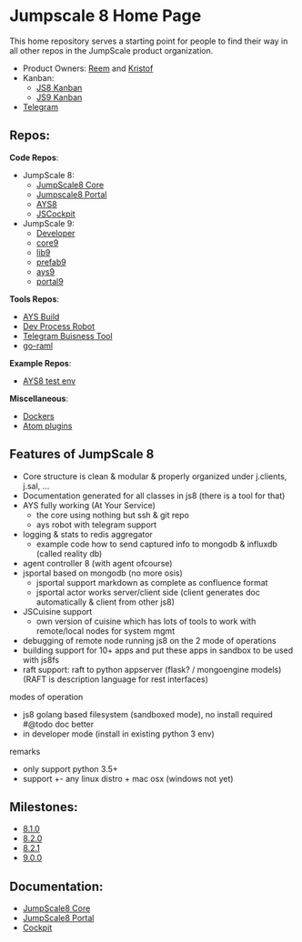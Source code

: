 # Jumpscale 8 Home Page

This home repository serves a starting point for people to find their way in all other repos in the JumpScale product organization.

- Product Owners: [Reem](https://github.com/rkhamis) and [Kristof](https://github.com/despiegk)
- Kanban:
  - [JS8 Kanban](https://waffle.io/Jumpscale/home?milestone=8.2.0)
  - [JS9 Kanban](https://waffle.io/Jumpscale/home?source=Jumpscale%2Fays9,Jumpscale%2Fcore9,Jumpscale%2Fdeveloper,Jumpscale%2Flib9,Jumpscale%2Fportal9,Jumpscale%2Fprefab9)
- [Telegram](https://telegram.me/joinchat/Bb0WhAmxj5ZMhK2MZ7m2OQ)


## Repos:
**Code Repos**:
- JumpScale 8:
  - [JumpScale8 Core](https://github.com/Jumpscale/jumpscale_core8)
  - [Jumpscale8 Portal](https://github.com/Jumpscale/jumpscale_portal8)
  - [AYS8](https://github.com/Jumpscale/ays_jumpscale8)
  - [JSCockpit](https://github.com/Jumpscale/jscockpit)
- JumpScale 9:
  - [Developer](https://github.com/Jumpscale/developer)
  - [core9](https://github.com/Jumpscale/core9)
  - [lib9](https://github.com/Jumpscale/lib9)
  - [prefab9](https://github.com/Jumpscale/prefab9)
  - [ays9](https://github.com/Jumpscale/ays9)
  - [portal9](https://github.com/Jumpscale/portal9)

**Tools Repos**:
- [AYS Build](https://github.com/Jumpscale/ays_build)
- [Dev Process Robot](https://github.com/Jumpscale/ays_gig_github_dev_process)
- [Telegram Buisness Tool](https://github.com/Jumpscale/telegram_biztool)
- [go-raml](https://github.com/Jumpscale/go-raml)

**Example Repos**:
- [AYS8 test env](https://github.com/Jumpscale/jumpscale_ays8_testenv)

**Miscellaneous**:
- [Dockers](https://github.com/Jumpscale/dockers)
- [Atom plugins](https://github.com/Jumpscale/atom_plugins)


## Features of JumpScale 8
- Core structure is clean & modular & properly organized under j.clients, j.sal, ...
- Documentation generated for all classes in js8 (there is a tool for that)
- AYS fully working (At Your Service)
  - the core using nothing but ssh & git repo
  - ays robot with telegram support
- logging & stats to redis aggregator
  - example code how to send captured info to mongodb & influxdb (called reality db)
- agent controller 8 (with agent ofcourse)
- jsportal based on mongodb (no more osis)
  - jsportal support markdown as complete as confluence format
  - jsportal actor works server/client side (client generates doc automatically & client from other js8)
- JSCuisine support
  - own version of cuisine which has lots of tools to work with remote/local nodes for system mgmt
- debugging of remote node running js8 on the 2 mode of operations
- building support for 10+ apps and put these apps in sandbox to be used with js8fs
- raft support: raft to python appserver (flask? / mongoengine models) (RAFT is description language for rest interfaces)


modes of operation
- js8 golang based filesystem (sandboxed mode), no install required #@todo doc better
- in developer mode (install in existing python 3 env)

remarks
- only support python 3.5+
- support +- any linux distro + mac osx (windows not yet)

## Milestones:
- [8.1.0](https://waffle.io/Jumpscale/home?milestone=8.1.0)
- [8.2.0](https://waffle.io/Jumpscale/home?milestone=8.2.0)
- [8.2.1](https://waffle.io/Jumpscale/home?milestone=8.2.1)
- [9.0.0](https://waffle.io/Jumpscale/home?source=Jumpscale%2Fays9,Jumpscale%2Fcore9,Jumpscale%2Fdeveloper,Jumpscale%2Flib9,Jumpscale%2Fportal9,Jumpscale%2Fprefab9)

## Documentation:

- [JumpScale8 Core](https://gig.gitbooks.io/jumpscale-core8/content/)
- [JumpScale8 Portal](https://gig.gitbooks.io/jumpscale-portal8/content/)
- [Cockpit](https://gig.gitbooks.io/cockpit/content/)
